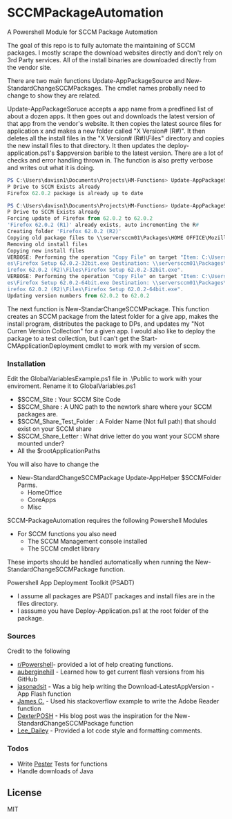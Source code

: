 # SCCMPackageAutomation

A Powershell Module for SCCM Package Automation

The goal of this repo is to fully automate the maintaining of SCCM packages. I mostly scrape the download websites directly and don't rely on 3rd Party services. All of the install binaries are downloaded directly from the vendor site.

There are two main functions Update-AppPackageSource and New-StandardChangeSCCMPackages. The cmdlet names probally need to change to show they are related.

Update-AppPackageSoruce accepts a app name from a predfined list of about a dozen apps. It then goes out and downloads the latest version of that app from the vendor's website. It then copies the latest source files for application x and makes a new folder called "X Version# (R#)". It then deletes all the install files in the "X Version# (R#)\Files" directory and copies the new install files to that directory. It then updates the deploy-application.ps1's $appversion barible to the latest version. There are a lot of checks and error handling thrown in. The function is also pretty verbose and writes out what it is doing.
```powershell
PS C:\Users\davisn1\Documents\Projects\HM-Functions> Update-AppPackageSource -App Firefox
P Drive to SCCM Exists already
Firefox 62.0.2 package is already up to date

PS C:\Users\davisn1\Documents\Projects\HM-Functions> Update-AppPackageSoruce -App Firefox -ForceUpdate
P Drive to SCCM Exists already
Forcing update of Firefox from 62.0.2 to 62.0.2
'Firefox 62.0.2 (R1)' already exists, auto incrementing the R#
Creating folder 'Firefox 62.0.2 (R2)'
Copying old package files to \\serversccm01\Packages\HOME OFFICE\Mozilla FireFox\Firefox 62.0.2 (R2)
Removing old install files
Copying new install files
VERBOSE: Performing the operation "Copy File" on target "Item: C:\Users\davisn1\Downloads\AppUpdat
es\Firefox Setup 62.0.2-32bit.exe Destination: \\serversccm01\Packages\HOME OFFICE\Mozilla FireFox\F
irefox 62.0.2 (R2)\Files\Firefox Setup 62.0.2-32bit.exe".
VERBOSE: Performing the operation "Copy File" on target "Item: C:\Users\davisn1\Downloads\AppUpdat
es\Firefox Setup 62.0.2-64bit.exe Destination: \\serversccm01\Packages\HOME OFFICE\Mozilla FireFox\F
irefox 62.0.2 (R2)\Files\Firefox Setup 62.0.2-64bit.exe".
Updating version numbers from 62.0.2 to 62.0.2
```
The next function is New-StandarChangeSCCMPackage. This function creates an SCCM package from the latest folder for a give app, makes the install program, distributes the package to DPs, and updates my "Not Curren Version Collection" for a given app. I would also like to deploy the package to a test collection, but I can't get the Start-CMApplicationDeployment cmdlet to work with my version of sccm.



### Installation

Edit the GlobalVariablesExample.ps1 file in .\Public to work with your enviroment. Rename it to GlobalVariables.ps1
 - $SCCM_Site : Your SCCM Site Code
 - $SCCM_Share : A UNC path to the newtork share where your SCCM packages are.
 - $SCCM_Share_Test_Folder : A Folder Name (Not full path) that should exist on your SCCM share
 - $SCCM_Share_Letter : What drive letter do you want your SCCM share mounted under?
 - All the $rootApplicationPaths

You will also have to change the
 - New-StandardChangeSCCMPackage Update-AppHelper $SCCMFolder Parms.
	- HomeOffice
	- CoreApps
	- Misc


SCCM-PackageAutomation requires the following Powershell Modules

 - For SCCM functions you also need
    - The SCCM Management console installed
    - The SCCM cmdlet library

These imports should be handled automatically when running the New-StandardChangeSCCMPackage function.

Powershell App Deployment Toolkit (PSADT)
  - I assume all packages are PSADT packages and install files are in the files directory.
  - I asssume you have Deploy-Application.ps1 at the root folder of the package.


### Sources

Credit to the following

* [r/Powershell](https://www.reddit.com/r/PowerShell)- provided a lot of help creating functions.
* [auberginehill](https://github.com/auberginehill/update-adobe-flash-player/blob/master/Update-AdobeFlashPlayer.ps1) - Learned how to get current flash versions from his GitHub
* [jasonadsit](https://gist.github.com/jasonadsit/c77340fe385fe953f9c54436b926cf83) - Was a big help writing the Download-LatestAppVersion -App Flash function
* [James C.](https://stackoverflow.com/questions/48867426/script-to-download-latest-adobe-reader-dc-update) - Used his stackoverflow example to write the Adobe Reader function
* [DexterPOSH](http://www.dexterposh.com/2015/08/powershell-sccm-2012-create-packages.html) - His blog post was the inspiration for the New-StandardChangeSCCMPackage function
* [Lee_Dailey](https://www.reddit.com/user/Lee_Dailey) - Provided a lot code style and formatting comments.

### Todos

 - Write [Pester](https://github.com/pester/Pester) Tests for functions
 - Handle downloads of Java

License
----

MIT


